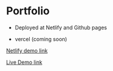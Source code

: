 # Portfolio

- Deployed at Netlify and Github pages

- vercel (coming soon) 

[Netlify demo link](https://jayparmar.netlify.app/)


[Live Demo link](https://jay-2000.github.io/portfolio/)
